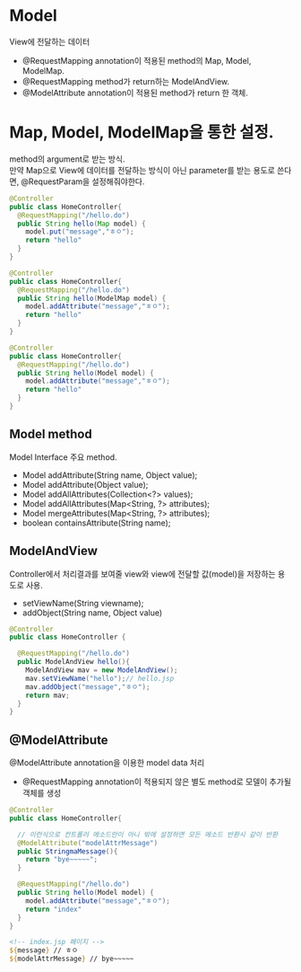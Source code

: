 # Model

View에 전달하는 데이터

- @RequestMapping annotation이 적용된 method의 Map, Model, ModelMap.
- @RequestMapping method가 return하는 ModelAndView.
- @ModelAttribute annotation이 적용된 method가 return 한 객체.

# Map, Model, ModelMap을 통한 설정.

method의 argument로 받는 방식.  
만약 Map으로 View에 데이터를 전달하는 방식이 아닌 parameter를 받는 용도로 쓴다면, @RequestParam을 설정해줘야한다.

```java
@Controller
public class HomeController{
  @RequestMapping("/hello.do")
  public String hello(Map model) {
    model.put("message","ㅎㅇ");
    return "hello"
  }
}

@Controller
public class HomeController{
  @RequestMapping("/hello.do")
  public String hello(ModelMap model) {
    model.addAttribute("message","ㅎㅇ");
    return "hello"
  }
}

@Controller
public class HomeController{
  @RequestMapping("/hello.do")
  public String hello(Model model) {
    model.addAttribute("message","ㅎㅇ");
    return "hello"
  }
}
```

## Model method

Model Interface 주요 method.

- Model addAttribute(String name, Object value);
- Model addAttribute(Object value);
- Model addAllAttributes(Collection<?> values);
- Model addAllAttributes(Map<String, ?> attributes);
- Model mergeAttributes(Map<String, ?> attributes);
- boolean containsAttribute(String name);

## ModelAndView

Controller에서 처리결과를 보여줄 view와 view에 전달할 값(model)을 저장하는 용도로 사용.

- setViewName(String viewname);
- addObject(String name, Object value)

```java
@Controller
public class HomeController {

  @RequestMapping("/hello.do")
  public ModelAndView hello(){
    ModelAndView mav = new ModelAndView();
    mav.setViewName("hello");// hello.jsp
    mav.addObject("message","ㅎㅇ");
    return mav;
  }
}
```

## @ModelAttribute

@ModelAttribute annotation을 이용한 model data 처리

- @RequestMapping annotation이 적용되지 않은 별도 method로 모델이 추가될 객체를 생성

```java
@Controller
public class HomeController{

  // 이런식으로 컨트롤러 메소드안이 아니 밖에 설정하면 모든 메소드 반환시 같이 반환
  @ModelAttribute("modelAttrMessage")
  public StringmaMessage(){
    return "bye~~~~~";
  }

  @RequestMapping("/hello.do")
  public String hello(Model model) {
    model.addAttribute("message","ㅎㅇ");
    return "index"
  }
}
```

```jsp
<!-- index.jsp 페이지 -->
${message} // ㅎㅇ
${modelAttrMessage} // bye~~~~~
```
